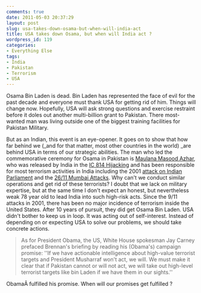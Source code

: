 ```yaml
---
comments: true
date: 2011-05-03 20:37:29
layout: post
slug: usa-takes-down-osama-but-when-will-india-act
title: USA takes down Osama, but when will India act ?
wordpress_id: 119
categories:
- Everything Else
tags:
- India
- Pakistan
- Terrorism
- USA
---
```


Osama Bin Laden is dead. Bin Laden has represented the face of evil for the past decade and everyone must thank USA for getting rid of him. Things will change now. Hopefully, USA will ask strong questions and exercise restraint before it doles out another multi-billion grant to Pakistan. There most-wanted man was living outside one of the biggest training facilities for Pakistan Military.



But as an Indian, this event is an eye-opener. It goes on to show that how far behind we (_and for that matter, most other countries in the world) _are behind USA in terms of our strategic abilities. The man who led the commemorative ceremony for Osama in Pakistan is [Maulana Masood Azhar](http://en.wikipedia.org/wiki/Maulana_Masood_Azhar), who was released by India in the [IC 814 Hijacking](http://en.wikipedia.org/wiki/Indian_Airlines_Flight_814) and has been responsible for most terrorism activities in India including the 2001 [attack on Indian Parliament](http://en.wikipedia.org/wiki/2001_Indian_Parliament_attack) and the [26/11 Mumbai Attacks](http://en.wikipedia.org/wiki/2008_Mumbai_attacks). Why can't we conduct similar operations and get rid of these terrorists? I doubt that we lack on military expertise, but at the same time I don't expect an honest, but nevertheless weak 78 year old to lead India into such high-risk acts. Since the 9/11 attacks in 2001, there has been no major incidence of terrorism inside the United States. After 10 years of pursuit, they did get Osama Bin Laden. USA didn't bother to keep us in loop. It was acting out of self-interest. Instead of depending on or expecting USA to solve our problems, we should take concrete actions.




> As for President Obama, the US, White House spokesman Jay Carney prefaced Brennan's briefing by reading his (Obama's) campaign promise: ''If we have actionable intelligence about high-value terrorist targets and President Musharraf won't act, we will. We must make it clear that if Pakistan cannot or will not act, we will take out high-level terrorist targets like bin Laden if we have them in our sights.''




ObamaÂ fulfilled his promise. When will our promises get fulfilled ?
